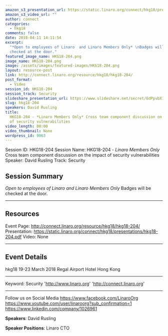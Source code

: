 ```yaml
---
amazon_s3_presentation_url: https://static.linaro.org/connect/hkg18/presentations/hkg18-204.pdf
amazon_s3_video_url: ""
author: connect
categories:
  - hkg18
comments: false
date: 2018-04-11 14:11:54
excerpt:
  "*Open to employees of Linaro  and Linaro Members Only* \nBadges will be
  checked at the door."
featured_image_name: HKG18-204.png
image_name: HKG18-204.png
image: /assets/images/featured-images/HKG18-204.png
layout: resource-post
link: http://connect.linaro.org/resource/hkg18/hkg18-204/
post_format:
  - Video
session_id: HKG18-204
session_track: Security
slideshare_presentation_url: https://www.slideshare.net/secret/6dPpvbX1Um2YRi
slug: hkg18-204
speakers: David Rusling
title:
  HKG18-204 - *Linaro Members Only* Cross team component discussion on the impact
  of security vulnerabilities
video_length: 00:00
video_thumbnail: None
wordpress_id: 9063
---
```


Session ID: HKG18-204
Session Name: HKG18-204 - _Linaro Members Only_ Cross team component discussion on the impact of security vulnerabilities
Speaker: David Rusling
Track: Security

## Session Summary

_Open to employees of Linaro and Linaro Members Only_
Badges will be checked at the door.

---

## Resources

Event Page: http://connect.linaro.org/resource/hkg18/hkg18-204/
Presentation: https://static.linaro.org/connect/hkg18/presentations/hkg18-204.pdf
Video: None

---

## Event Details

hkg18
19-23 March 2018
Regal Airport Hotel Hong Kong

---

Keyword: Security
'http://www.linaro.org'
'http://connect.linaro.org'

---

Follow us on Social Media
https://www.facebook.com/LinaroOrg
https://www.youtube.com/user/linaroorg?sub_confirmation=1
https://www.linkedin.com/company/1026961

**Speakers**: David Rusling

**Speaker Positions**: Linaro CTO
